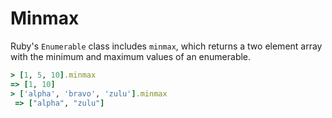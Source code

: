# Minmax

Ruby's `Enumerable` class includes `minmax`, which returns a two element array with the minimum and maximum values of an enumerable.

```ruby
> [1, 5, 10].minmax
=> [1, 10]
> ['alpha', 'bravo', 'zulu'].minmax
 => ["alpha", "zulu"]
```
